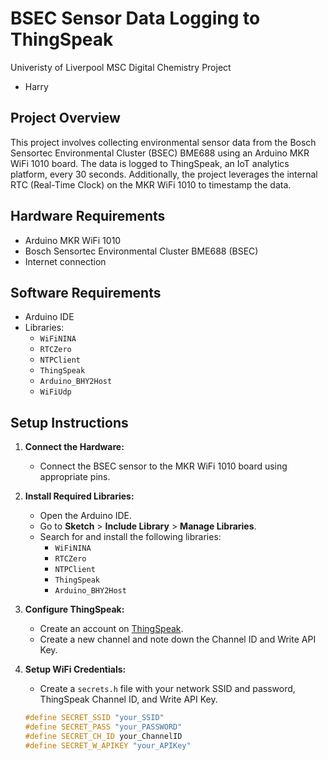 # BSEC Sensor Data Logging to ThingSpeak

Univeristy of Liverpool MSC Digital Chemistry Project

- Harry

## Project Overview

This project involves collecting environmental sensor data from the Bosch Sensortec Environmental Cluster (BSEC) BME688 using an Arduino MKR WiFi 1010 board. The data is logged to ThingSpeak, an IoT analytics platform, every 30 seconds. Additionally, the project leverages the internal RTC (Real-Time Clock) on the MKR WiFi 1010 to timestamp the data.

## Hardware Requirements

- Arduino MKR WiFi 1010
- Bosch Sensortec Environmental Cluster BME688 (BSEC)
- Internet connection

## Software Requirements

- Arduino IDE
- Libraries:
  - `WiFiNINA`
  - `RTCZero`
  - `NTPClient`
  - `ThingSpeak`
  - `Arduino_BHY2Host`
  - `WiFiUdp`

## Setup Instructions

1. **Connect the Hardware:**

   - Connect the BSEC sensor to the MKR WiFi 1010 board using appropriate pins.

2. **Install Required Libraries:**

   - Open the Arduino IDE.
   - Go to **Sketch** > **Include Library** > **Manage Libraries**.
   - Search for and install the following libraries:
     - `WiFiNINA`
     - `RTCZero`
     - `NTPClient`
     - `ThingSpeak`
     - `Arduino_BHY2Host`

3. **Configure ThingSpeak:**

   - Create an account on [ThingSpeak](https://www.thingspeak.com).
   - Create a new channel and note down the Channel ID and Write API Key.

4. **Setup WiFi Credentials:**
   - Create a `secrets.h` file with your network SSID and password, ThingSpeak Channel ID, and Write API Key.
   ```cpp
   #define SECRET_SSID "your_SSID"
   #define SECRET_PASS "your_PASSWORD"
   #define SECRET_CH_ID your_ChannelID
   #define SECRET_W_APIKEY "your_APIKey"
   ```
